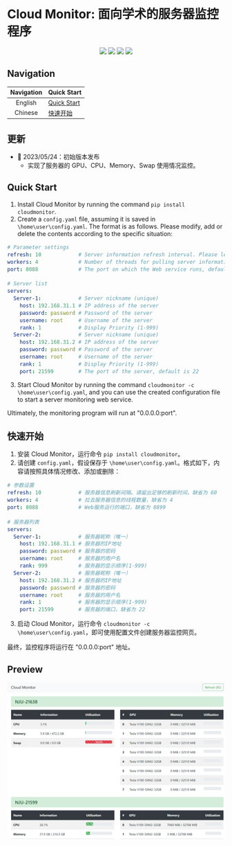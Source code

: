 # Cloud Monitor: 面向学术的服务器监控程序

<p align="center">
    <a href="https://pypi.org/project/cloudmonitor/"><img src="https://badgen.net/pypi/v/cloudmonitor"></a>
    <a href="#"><img src="https://badgen.net/github/stars/WNJXYK/cloudmonitor"></a>
    <a href="https://pepy.tech/project/cloudmonitor"><img src="https://pepy.tech/badge/cloudmonitor"></a>
    <a href="#"><img src="https://img.shields.io/github/last-commit/WNJXYK/cloudmonitor"></a>
    <!-- <a href="https://coveralls.io/github/WNJXYK/cloudmonitor?branch=master"><img src="https://coveralls.io/repos/github/WNJXYK/cloudmonitor/badge.svg?branch=master"></a> -->
</p>

## Navigation

| Navigation |  Quick Start |
| :----: | :---- |
| English |  [Quick Start](#quick-start) |
| Chinese |  [快速开始](#快速开始) |

## 更新
  
* 🌟 2023/05/24：初始版本发布
  * 实现了服务器的 GPU、CPU、Memory、Swap 使用情况监控。

## Quick Start

1. Install Cloud Monitor by running the command `pip install cloudmonitor`.
2. Create a `config.yaml` file, assuming it is saved in `\home\user\config.yaml`. The format is as follows. Please modify, add or delete the contents according to the specific situation:
```yaml
# Parameter settings
refresh: 10            # Server information refresh interval. Please leave enough refresh time, default is 60
workers: 4             # Number of threads for pulling server information, default is 4
port: 8088             # The port on which the Web service runs, default is 8899

# Server list
servers:
  Server-1:            # Server nickname (unique)
    host: 192.168.31.1 # IP address of the server
    password: password # Password of the server
    username: root     # Username of the server
    rank: 1            # Display Priority (1-999)
  Server-2:            # Server nickname (unique)
    host: 192.168.31.2 # IP address of the server
    password: password # Password of the server
    username: root     # Username of the server
    rank: 1            # Display Priority (1-999)
    port: 21599        # The port of the server, default is 22
```
3. Start Cloud Monitor by running the command `cloudmonitor -c \home\user\config.yaml`, and you can use the created configuration file to start a server monitoring web service.

Ultimately, the monitoring program will run at "0.0.0.0:port".

## 快速开始

1. 安装 Cloud Monitor，运行命令 `pip install cloudmonitor`。
2. 请创建 `config.yaml`，假设保存于 `\home\user\config.yaml`。格式如下，内容请按照具体情况修改、添加或删除：
```yaml
# 参数设置
refresh: 10            # 服务器信息刷新间隔。请留出足够的刷新时间，缺省为 60
workers: 4             # 拉去服务器信息的线程数量，缺省为 4
port: 8088             # Web服务运行的端口，缺省为 8899

# 服务器列表
servers:
  Server-1:            # 服务器昵称（唯一）
    host: 192.168.31.1 # 服务器的IP地址
    password: password # 服务器的密码
    username: root     # 服务器的用户名
    rank: 999          # 服务器的显示顺序(1-999)
  Server-2:            # 服务器昵称（唯一）
    host: 192.168.31.2 # 服务器的IP地址
    password: password # 服务器的密码
    username: root     # 服务器的用户名
    rank: 1            # 服务器的显示顺序(1-999)
    port: 21599        # 服务器的端口，缺省为 22
```
3. 启动 Cloud Monitor，运行命令 `cloudmonitor -c \home\user\config.yaml`，即可使用配置文件创建服务器监控网页。

最终，监控程序将运行在 "0.0.0.0:port" 地址。

## Preview

![Preview](https://github.com/WNJXYK/cloudmonitor/blob/master/images/Example.png?raw=true)